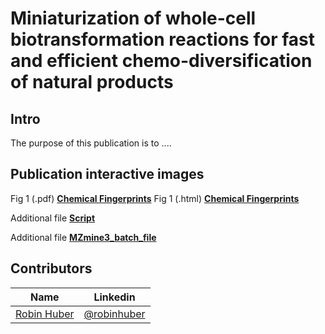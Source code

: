 # Miniaturization of whole-cell biotransformation reactions for fast and efficient chemo-diversification of natural products

## Intro 

The purpose of this publication is to ....

## Publication interactive images

Fig 1 (.pdf) [**Chemical Fingerprints**](/Docs/Chemical_Fingerprint.pdf)
Fig 1 (.html) [**Chemical Fingerprints**](/Docs/Chemical_Fingerprint.html)

Additional file [**Script**](/Docs/order_coverage_plot.html)

Additional file [**MZmine3_batch_file**](/Docs/family_coverage_plot.html)



## Contributors

|Name     |  Linkedin   | 
|---------|-----------------|
|[Robin Huber](https://github.com/robin1509)|[@robinhuber](https://www.linkedin.com/in/robinhuber/) |
